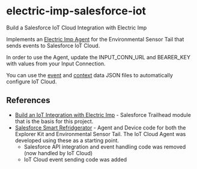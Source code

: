 # electric-imp-salesforce-iot
Build a Salesforce IoT Cloud Integration with Electric Imp

Implements an [Electric Imp Agent](https://raw.githubusercontent.com/shadit/electric-imp-salesforce-iot/master/SmartRefrigerator_IoT.agent.nut) for the Environmental Sensor Tail that sends events to Salesforce IoT Cloud.

In order to use the Agent, update the INPUT_CONN_URL and BEARER_KEY with values from your Input Connection.

You can use the [event](https://raw.githubusercontent.com/shadit/electric-imp-salesforce-iot/master/Freezer_Event.json) and [context](https://raw.githubusercontent.com/shadit/electric-imp-salesforce-iot/master/Freezer_Context.json) data JSON files to automatically configure IoT Cloud.

## References
* [Build an IoT Integration with Electric Imp](https://trailhead.salesforce.com/projects/workshop-electric-imp) - Salesforce Trailhead module that is the basis for this project.
* [Salesforce Smart Refridgerator](https://github.com/electricimp/Salesforce/blob/master/examples/SmartRefrigerator/README.md) - Agent and Device code for both the Explorer Kit and Environmental Sensor Tail. The IoT Cloud Agent was developed using these as a starting point.
  * Salesforce API integration and event handling code was removed (now handled by IoT Cloud)
  * IoT Cloud event sending code was added
